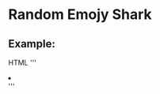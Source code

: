 # Random Emojy Shark


## Example:

HTML
'''
<li id="emojy"></li>
<script src="res.js"></script>

<script>document.getElementById("emojy").innerText=randomEmojyShark.default()</script>'''
